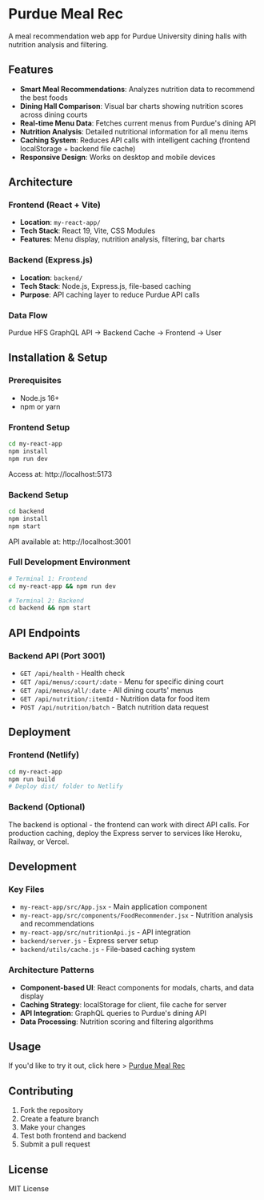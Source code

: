 # Purdue Meal Rec

A meal recommendation web app for Purdue University dining halls with nutrition analysis and filtering.

## Features

- **Smart Meal Recommendations**: Analyzes nutrition data to recommend the best foods
- **Dining Hall Comparison**: Visual bar charts showing nutrition scores across dining courts
- **Real-time Menu Data**: Fetches current menus from Purdue's dining API
- **Nutrition Analysis**: Detailed nutritional information for all menu items
- **Caching System**: Reduces API calls with intelligent caching (frontend localStorage + backend file cache)
- **Responsive Design**: Works on desktop and mobile devices

## Architecture

### Frontend (React + Vite)
- **Location**: `my-react-app/`
- **Tech Stack**: React 19, Vite, CSS Modules
- **Features**: Menu display, nutrition analysis, filtering, bar charts

### Backend (Express.js)
- **Location**: `backend/`
- **Tech Stack**: Node.js, Express.js, file-based caching
- **Purpose**: API caching layer to reduce Purdue API calls

### Data Flow
Purdue HFS GraphQL API → Backend Cache → Frontend → User

## Installation & Setup

### Prerequisites
- Node.js 16+
- npm or yarn

### Frontend Setup
```bash
cd my-react-app
npm install
npm run dev
```
Access at: http://localhost:5173

### Backend Setup
```bash
cd backend
npm install
npm start
```
API available at: http://localhost:3001

### Full Development Environment
```bash
# Terminal 1: Frontend
cd my-react-app && npm run dev

# Terminal 2: Backend
cd backend && npm start
```

## API Endpoints

### Backend API (Port 3001)
- `GET /api/health` - Health check
- `GET /api/menus/:court/:date` - Menu for specific dining court
- `GET /api/menus/all/:date` - All dining courts' menus
- `GET /api/nutrition/:itemId` - Nutrition data for food item
- `POST /api/nutrition/batch` - Batch nutrition data request

## Deployment

### Frontend (Netlify)
```bash
cd my-react-app
npm run build
# Deploy dist/ folder to Netlify
```

### Backend (Optional)
The backend is optional - the frontend can work with direct API calls. For production caching, deploy the Express server to services like Heroku, Railway, or Vercel.

## Development

### Key Files
- `my-react-app/src/App.jsx` - Main application component
- `my-react-app/src/components/FoodRecommender.jsx` - Nutrition analysis and recommendations
- `my-react-app/src/nutritionApi.js` - API integration
- `backend/server.js` - Express server setup
- `backend/utils/cache.js` - File-based caching system

### Architecture Patterns
- **Component-based UI**: React components for modals, charts, and data display
- **Caching Strategy**: localStorage for client, file cache for server
- **API Integration**: GraphQL queries to Purdue's dining API
- **Data Processing**: Nutrition scoring and filtering algorithms

## Usage

If you'd like to try it out, click here > <a href="https://purduemealrec.netlify.app/" target="_blank">Purdue Meal Rec</a>

## Contributing

1. Fork the repository
2. Create a feature branch
3. Make your changes
4. Test both frontend and backend
5. Submit a pull request

## License

MIT License